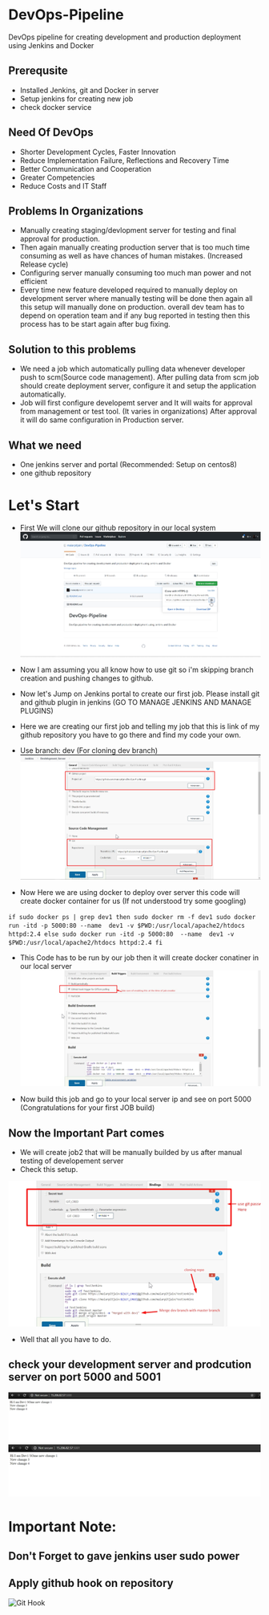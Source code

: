 # DevOps-Pipeline
DevOps pipeline for creating development and production deployment using Jenkins and Docker

## Prerequsite
* Installed Jenkins, git and Docker in server
* Setup jenkins for creating new job
* check docker service


## Need Of DevOps
* Shorter Development Cycles, Faster Innovation
* Reduce Implementation Failure, Reflections and Recovery Time
* Better Communication and Cooperation
* Greater Competencies
* Reduce Costs and IT Staff

## Problems In Organizations
* Manually creating staging/devlopment server for testing and final approval for production.
* Then again manually creating production server that is too much time consuming as well as have chances of human mistakes. (Increased Release cycle)
* Configuring server manually consuming too much man power and not efficient
* Every time new feature developed required to manually deploy on development server where manually testing will be done then again all this setup will manually done on production. overall dev team has to depend on operation team and if any bug reported in testing then this process has to be start again after bug fixing.

## Solution to this problems
* We need a job which automatically pulling data whenever developer push to scm(Source code management). After pulling data from scm job should create deployment server, configure it and setup the application automatically.  
* Job will first configure developemt server and It will waits for approval from management or test tool. (It varies in organizations) After approval it will do same configuration in Production server.

## What we need
* One jenkins server and portal (Recommended: Setup on centos8)
* one github repository

# Let's Start
* First We will clone our github repository in our local system
![cloning repo](./Images/clone.jpg) 

* Now I am assuming you all know how to use git so i'm skipping branch creation and pushing changes to github.
* Now let's Jump on Jenkins portal to create our first job. Please install git and github plugin in jenkins (GO TO MANAGE JENKINS AND MANAGE PLUGINS)

* Here we are creating our first job and telling my job that this is link of my github repository you have to go there and find my code your own.
* Use branch: dev (For cloning dev branch)
![development server](./Images/dev_job_1.jpg)

* Now Here we are using docker to deploy over server this code will create docker container for us (If not understood try some googling)


`if sudo docker ps | grep dev1
 then
 sudo docker rm -f dev1
 sudo docker run -itd -p 5000:80 --name  dev1 -v $PWD:/usr/local/apache2/htdocs httpd:2.4
 else
 sudo docker run -itd -p 5000:80  --name  dev1 -v $PWD:/usr/local/apache2/htdocs httpd:2.4
 fi
` 

* This Code has to be run by our job then it will create docker conatiner in our local server
![development server](./Images/dev_job_2.jpg)

* Now build this job and go to your local server ip and see on port 5000 (Congratulations for your first JOB build)

## Now the Important Part comes

* We will create job2 that will be manually builded by us after manual testing of developement server
* Check this setup.

![Test Job](./Images/test_job_1.jpg)

* Well that all you have to do. 

## check your development server and prodcution server on port 5000 and 5001

![Developemt server](./Images/dev_server.jpg)
![Production server ](./Images/prod_server.jpg)

# Important Note:

## Don't Forget to gave jenkins user sudo power 
## Apply github hook on repository


![Git Hook ](./Images/git-hook.jpg)
